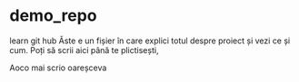 # demo_repo
learn git hub
Ăste e un fișier în care explici totul despre proiect și vezi ce și cum.
Poți să scrii aici până te plictisești,


Aoco mai scrio oareșceva
